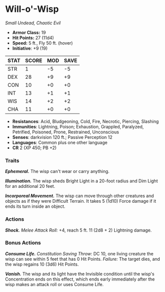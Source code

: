 # Will-o'-Wisp

*Small Undead, Chaotic Evil*

- **Armor Class:** 19
- **Hit Points:** 27 (11d4)
- **Speed:** 5 ft., Fly 50 ft. (hover)
- **Initiative**: +9 (19)

|STAT|SCORE|MOD|SAVE|
| --- | --- | --- | ---- |
| STR | 1 | -5 | -5 |
| DEX | 28 | +9 | +9 |
| CON | 10 | +0 | +0 |
| INT | 13 | +1 | +1 |
| WIS | 14 | +2 | +2 |
| CHA | 11 | +0 | +0 |

- **Resistances**: Acid, Bludgeoning, Cold, Fire, Necrotic, Piercing, Slashing
- **Immunities**: Lightning, Poison; Exhaustion, Grappled, Paralyzed, Petrified, Poisoned, Prone, Restrained, Unconscious
- **Senses**: darkvision 120 ft.; Passive Perception 12
- **Languages**: Common plus one other language
- **CR** 2 (XP 450; PB +2)

### Traits

***Ephemeral.*** The wisp can't wear or carry anything.

***Illumination.*** The wisp sheds Bright Light in a 20-foot radius and Dim Light for an additional 20 feet.

***Incorporeal Movement.*** The wisp can move through other creatures and objects as if they were Difficult Terrain. It takes 5 (1d10) Force damage if it ends its turn inside an object.


### Actions

***Shock.*** *Melee Attack Roll:* +4, reach 5 ft. 11 (2d8 + 2) Lightning damage.


### Bonus Actions

***Consume Life.*** *Constitution Saving Throw*: DC 10, one living creature the wisp can see within 5 feet that has 0 Hit Points. *Failure:*  The target dies, and the wisp regains 10 (3d6) Hit Points.

***Vanish.*** The wisp and its light have the Invisible condition until the wisp's  Concentration ends on this effect, which ends early immediately after the wisp makes an attack roll or uses Consume Life.
